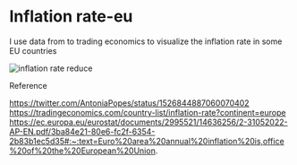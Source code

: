 # Inflation rate-eu
I use data from to trading economics to visualize the inflation rate in some EU countries 

![inflation rate reduce](https://user-images.githubusercontent.com/83815398/177717678-ecc99560-0765-443b-90e5-107a8a18deb2.jpg)

Reference 

https://twitter.com/AntoniaPopes/status/1526844887060070402
https://tradingeconomics.com/country-list/inflation-rate?continent=europe
https://ec.europa.eu/eurostat/documents/2995521/14636256/2-31052022-AP-EN.pdf/3ba84e21-80e6-fc2f-6354-2b83b1ec5d35#:~:text=Euro%20area%20annual%20inflation%20is,office%20of%20the%20European%20Union.
